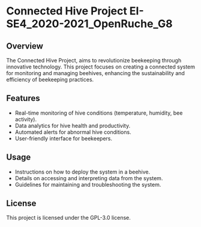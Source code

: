 # Connected Hive Project EI-SE4_2020-2021_OpenRuche_G8

## Overview
The Connected Hive Project, aims to revolutionize beekeeping through innovative technology. This project focuses on creating a connected system for monitoring and managing beehives, enhancing the sustainability and efficiency of beekeeping practices.

## Features
- Real-time monitoring of hive conditions (temperature, humidity, bee activity).
- Data analytics for hive health and productivity.
- Automated alerts for abnormal hive conditions.
- User-friendly interface for beekeepers.

## Usage
- Instructions on how to deploy the system in a beehive.
- Details on accessing and interpreting data from the system.
- Guidelines for maintaining and troubleshooting the system.

## License
This project is licensed under the GPL-3.0 license. 


